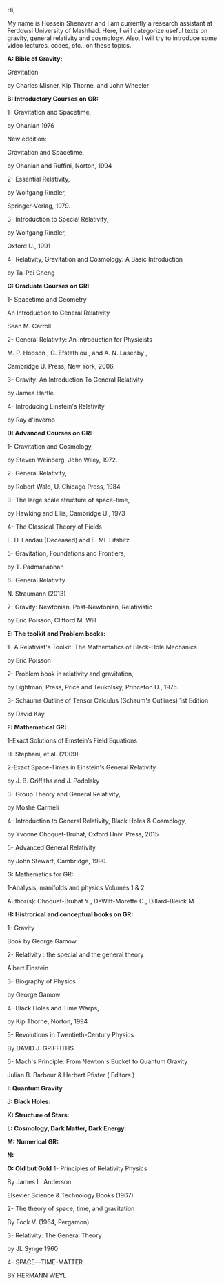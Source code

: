 Hi,

My name is Hossein Shenavar and I am currently a research assistant at Ferdowsi University of Mashhad. Here, I will categorize useful texts on gravity, general relativity and cosmology. Also, I will try to introduce some video lectures, codes, etc., on these topics.

**A: Bible of Gravity:**

Gravitation 

by Charles Misner, Kip Thorne, and John Wheeler


**B: Introductory Courses on GR:**

1- Gravitation and Spacetime, 

by Ohanian 1976

New eddition:

Gravitation and Spacetime, 

by Ohanian and Ruffini, Norton, 1994

2- Essential Relativity, 

by Wolfgang Rindler, 

Springer-Verlag, 1979.


3- Introduction to Special Relativity, 

by Wolfgang Rindler, 

Oxford U., 1991

4- Relativity, Gravitation and Cosmology: A Basic Introduction

by Ta-Pei Cheng

**C: Graduate Courses on GR:**

1- Spacetime and Geometry

An Introduction to General Relativity

Sean M. Carroll

2- General Relativity: An Introduction for Physicists 

M. P. Hobson , G. Efstathiou , and A. N. Lasenby , 

Cambridge U. Press, New York, 2006.

3- Gravity: An Introduction To General Relativity 

by James Hartle

4- Introducing Einstein's Relativity

by Ray d'Inverno

**D: Advanced Courses on GR:**

1- Gravitation and Cosmology, 

by Steven Weinberg, John Wiley, 1972.

2- General Relativity, 

by Robert Wald, U. Chicago Press, 1984

3- The large scale structure of space-time, 

by Hawking and Ellis, Cambridge U., 1973


4- The Classical Theory of Fields 

L. D. Landau (Deceased) and E. ML Lifshitz

5- Gravitation, Foundations and Frontiers, 

by T. Padmanabhan

6- General Relativity

N. Straumann (2013)

7- Gravity: Newtonian, Post-Newtonian, Relativistic  

by Eric Poisson, Clifford M.  Will


**E: The toolkit and Problem books:**

1- A Relativist's Toolkit: The Mathematics of Black-Hole Mechanics 

by Eric Poisson

2- Problem book in relativity and gravitation, 

by Lightman, Press, Price and Teukolsky, Princeton U., 1975.

3- Schaums Outline of Tensor Calculus (Schaum's Outlines) 1st Edition

by David Kay

**F: Mathematical GR:**


1-Exact Solutions of Einstein’s Field Equations

H. Stephani, et al. (2009)

2-Exact Space-Times in Einstein's General Relativity

by J. B. Griffiths and J. Podolsky

3- Group Theory and General Relativity, 

by Moshe Carmeli

4- Introduction to General Relativity, Black Holes & Cosmology, 

by Yvonne Choquet-Bruhat, Oxford Univ. Press, 2015

5- Advanced General Relativity, 

by John Stewart, Cambridge, 1990.

G: Mathematics for GR:

1-Analysis, manifolds and physics	Volumes 1 & 2

Author(s):	Choquet-Bruhat Y., DeWitt-Morette C., Dillard-Bleick M



**H: Histrorical and conceptual books on GR:**

1- Gravity

Book by George Gamow

2- Relativity : the special and the general theory

Albert Einstein

3- Biography of Physics 

by George Gamow

4- Black Holes and Time Warps, 

by Kip Thorne, Norton, 1994

5- Revolutions in Twentieth-Century Physics

By DAVID J. GRIFFITHS

6- Mach's Principle: From Newton's Bucket to Quantum Gravity

Julian B. Barbour & Herbert Pfister ( Editors )

**I: Quantum Gravity**

**J: Black Holes:**

**K: Structure of Stars:**

**L: Cosmology, Dark Matter, Dark Energy:**

**M: Numerical GR:**

**N:**

**O: Old but Gold**
1- Principles of Relativity Physics

By James L. Anderson

Elsevier Science & Technology Books (1967)

2- The theory of space, time, and gravitation 

By Fock V. (1964, Pergamon) 

3- Relativity: The General Theory 

by JL Synge 1960

4- SPACE—TIME-MATTER

BY HERMANN WEYL
